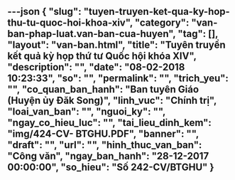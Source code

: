 ---json
{
    "slug": "tuyen-truyen-ket-qua-ky-hop-thu-tu-quoc-hoi-khoa-xiv",
    "category": "van-ban-phap-luat.van-ban-cua-huyen",
    "tag": [],
    "layout": "van-ban.html",
    "title": "Tuyên truyền kết quả kỳ họp thứ tư Quốc hội khóa XIV",
    "description": "",
    "date": "08-02-2018 10:23:33",
    "so": "",
    "permalink": "",
    "trich_yeu": "",
    "co_quan_ban_hanh": "Ban tuyên Giáo (Huyện ủy Đăk Song)",
    "linh_vuc": "Chính trị",
    "loai_van_ban": "",
    "nguoi_ky": "",
    "ngay_co_hieu_luc": "",
    "tai_lieu_dinh_kem": "img/424-CV- BTGHU.PDF",
    "banner": "",
    "draft": "",
    "url": "",
    "hinh_thuc_van_ban": "Công văn",
    "ngay_ban_hanh": "28-12-2017 00:00:00",
    "so_hieu": "Số 242-CV/BTGHU"
}
---
